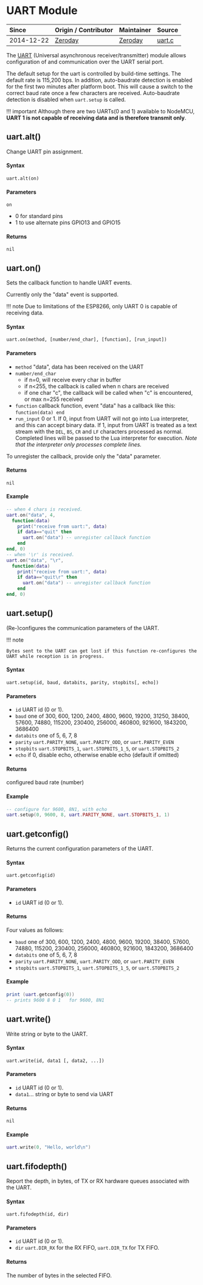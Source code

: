# UART Module
| Since  | Origin / Contributor  | Maintainer  | Source  |
| :----- | :-------------------- | :---------- | :------ |
| 2014-12-22 | [Zeroday](https://github.com/funshine) | [Zeroday](https://github.com/funshine) | [uart.c](../../app/modules/uart.c)|

The [UART](https://en.wikipedia.org/wiki/Universal_asynchronous_receiver/transmitter) (Universal asynchronous receiver/transmitter) module allows configuration of and communication over the UART serial port.

The default setup for the uart is controlled by build-time settings. The default rate is 115,200 bps. In addition, auto-baudrate detection is enabled for the first two minutes
after platform boot. This will cause a switch to the correct baud rate once a few characters are received. Auto-baudrate detection is disabled when `uart.setup` is called.

!!! important
	Although there are two UARTs(0 and 1) available to NodeMCU, **UART 1 is not capable of receiving data and is therefore transmit only**.

## uart.alt()
Change UART pin assignment.

#### Syntax
`uart.alt(on)`

#### Parameters
`on`

- 0 for standard pins
- 1 to use alternate pins GPIO13 and GPIO15

#### Returns
`nil`

## uart.on()

Sets the callback function to handle UART events.

Currently only the "data" event is supported.

!!! note
	Due to limitations of the ESP8266, only UART 0 is capable of receiving data.

#### Syntax
`uart.on(method, [number/end_char], [function], [run_input])`

#### Parameters
- `method` "data", data has been received on the UART
- `number/end_char`
	- if n=0, will receive every char in buffer
	- if n<255, the callback is called when n chars are received
	- if one char "c", the callback will be called when "c" is encountered, or max n=255 received
- `function` callback function, event "data" has a callback like this: `function(data) end`
- `run_input` 0 or 1. If 0, input from UART will not go into Lua interpreter, and this can accept binary data. If 1, input from UART is treated as a text stream with the `DEL`, `BS`, `CR` and `LF` characters processed as normal.  Completed lines will be passed to the Lua interpreter for execution. _Note that the interpreter only processes complete lines._

To unregister the callback, provide only the "data" parameter.

#### Returns
`nil`

#### Example
```lua
-- when 4 chars is received.
uart.on("data", 4,
  function(data)
	print("receive from uart:", data)
	if data=="quit" then
	  uart.on("data") -- unregister callback function
	end
end, 0)
-- when '\r' is received.
uart.on("data", "\r",
  function(data)
	print("receive from uart:", data)
	if data=="quit\r" then
	  uart.on("data") -- unregister callback function
	end
end, 0)
```

## uart.setup()

(Re-)configures the communication parameters of the UART.

!!! note

    Bytes sent to the UART can get lost if this function re-configures the UART while reception is in progress.

#### Syntax
`uart.setup(id, baud, databits, parity, stopbits[, echo])`

#### Parameters
- `id` UART id (0 or 1).
- `baud` one of 300, 600, 1200, 2400, 4800, 9600, 19200, 31250, 38400, 57600, 74880, 115200, 230400, 256000, 460800, 921600, 1843200, 3686400
- `databits` one of 5, 6, 7, 8
- `parity` `uart.PARITY_NONE`, `uart.PARITY_ODD`, or `uart.PARITY_EVEN`
- `stopbits` `uart.STOPBITS_1`, `uart.STOPBITS_1_5`, or `uart.STOPBITS_2`
- `echo` if 0, disable echo, otherwise enable echo (default if omitted)

#### Returns
configured baud rate (number)

#### Example
```lua
-- configure for 9600, 8N1, with echo
uart.setup(0, 9600, 8, uart.PARITY_NONE, uart.STOPBITS_1, 1)
```

## uart.getconfig()

Returns the current configuration parameters of the UART.

#### Syntax
`uart.getconfig(id)`

#### Parameters
- `id` UART id (0 or 1).

#### Returns
Four values as follows:

- `baud` one of 300, 600, 1200, 2400, 4800, 9600, 19200, 38400, 57600, 74880, 115200, 230400, 256000, 460800, 921600, 1843200, 3686400
- `databits` one of 5, 6, 7, 8
- `parity` `uart.PARITY_NONE`, `uart.PARITY_ODD`, or `uart.PARITY_EVEN`
- `stopbits` `uart.STOPBITS_1`, `uart.STOPBITS_1_5`, or `uart.STOPBITS_2`

#### Example
```lua
print (uart.getconfig(0))
-- prints 9600 8 0 1   for 9600, 8N1
```



## uart.write()

Write string or byte to the UART.

#### Syntax
`uart.write(id, data1 [, data2, ...])`

#### Parameters
- `id` UART id (0 or 1).
- `data1`... string or byte to send via UART

#### Returns
`nil`

#### Example
```lua
uart.write(0, "Hello, world\n")
```

## uart.fifodepth()

Report the depth, in bytes, of TX or RX hardware queues associated with the
UART.

#### Syntax
`uart.fifodepth(id, dir)`

#### Parameters
- `id` UART id (0 or 1).
- `dir` `uart.DIR_RX` for the RX FIFO, `uart.DIR_TX` for TX FIFO.

#### Returns
The number of bytes in the selected FIFO.
